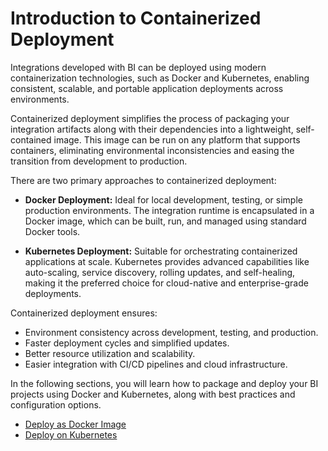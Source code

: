 # Introduction to Containerized Deployment

Integrations developed with BI can be deployed using modern containerization technologies, such as Docker and Kubernetes, enabling consistent, scalable, and portable application deployments across environments.

Containerized deployment simplifies the process of packaging your integration artifacts along with their dependencies into a lightweight, self-contained image. This image can be run on any platform that supports containers, eliminating environmental inconsistencies and easing the transition from development to production.

There are two primary approaches to containerized deployment:

* **Docker Deployment:**
  Ideal for local development, testing, or simple production environments. The integration runtime is encapsulated in a Docker image, which can be built, run, and managed using standard Docker tools.

* **Kubernetes Deployment:**
  Suitable for orchestrating containerized applications at scale. Kubernetes provides advanced capabilities like auto-scaling, service discovery, rolling updates, and self-healing, making it the preferred choice for cloud-native and enterprise-grade deployments.

Containerized deployment ensures:

* Environment consistency across development, testing, and production.
* Faster deployment cycles and simplified updates.
* Better resource utilization and scalability.
* Easier integration with CI/CD pipelines and cloud infrastructure.

In the following sections, you will learn how to package and deploy your BI projects using Docker and Kubernetes, along with best practices and configuration options.

* [Deploy as Docker Image](/deploy/containerized-deployment/deploy-as-docker-image)
* [Deploy on Kubernetes](/deploy/containerized-deployment/deploy-on-kubernetes)
